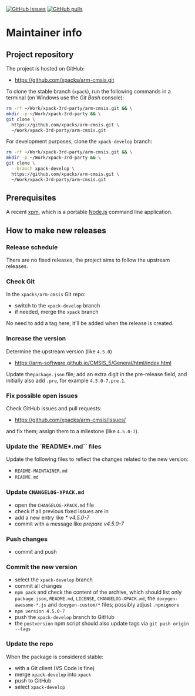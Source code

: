 [![GitHub issues](https://img.shields.io/github/issues/xpacks/arm-cmsis.svg)](https://github.com/xpacks/arm-cmsis/issues/)
[![GitHub pulls](https://img.shields.io/github/issues-pr/xpacks/arm-cmsis.svg)](https://github.com/xpacks/arm-cmsis/pulls)

# Maintainer info

## Project repository

The project is hosted on GitHub:

- <https://github.com/xpacks/arm-cmsis.git>

To clone the stable branch (`xpack`), run the following commands in a
terminal (on Windows use the _Git Bash_ console):

```sh
rm -rf ~/Work/xpack-3rd-party/arm-cmsis.git && \
mkdir -p ~/Work/xpack-3rd-party && \
git clone \
  https://github.com/xpacks/arm-cmsis.git \
  ~/Work/xpack-3rd-party/arm-cmsis.git
```

For development purposes, clone the `xpack-develop` branch:

```sh
rm -rf ~/Work/xpack-3rd-party/arm-cmsis.git && \
mkdir -p ~/Work/xpack-3rd-party && \
git clone \
  --branch xpack-develop \
  https://github.com/xpacks/arm-cmsis.git \
  ~/Work/xpack-3rd-party/arm-cmsis.git
```

## Prerequisites

A recent [xpm](https://xpack.github.io/xpm/), which is a portable
[Node.js](https://nodejs.org/) command line application.

## How to make new releases

### Release schedule

There are no fixed releases, the project aims to follow the upstream releases.

### Check Git

In the `xpacks/arm-cmsis` Git repo:

- switch to the `xpack-develop` branch
- if needed, merge the `xpack` branch

No need to add a tag here, it'll be added when the release is created.

### Increase the version

Determine the upstream version (like `4.5.0`)

- <https://arm-software.github.io/CMSIS_5/General/html/index.html>

Update the`package.json` file; add an extra digit in the
pre-release field, and initially also add `.pre`,
for example `4.5.0-7.pre.1`.

### Fix possible open issues

Check GitHub issues and pull requests:

- <https://github.com/xpacks/arm-cmsis/issues/>

and fix them; assign them to a milestone (like `4.5.0-7`).

### Update the `README*.md`` files

Update the following files to reflect the changes
related to the new version:

- `README-MAINTAINER.md`
- `README.md`

### Update `CHANGELOG-XPACK.md`

- open the `CHANGELOG-XPACK.md` file
- check if all previous fixed issues are in
- add a new entry like _* v4.5.0-7_
- commit with a message like _prepare v4.5.0-7_

### Push changes

- commit and push

### Commit the new version

- select the `xpack-develop` branch
- commit all changes
- `npm pack` and check the content of the archive, which should list
  only `package.json`, `README.md`, `LICENSE`, `CHANGELOG-XPACK.md`,
  the `doxygen-awesome-*.js` and `doxygen-custom/*` files;
  possibly adjust `.npmignore`
- `npm version 4.5.0-7`
- push the `xpack-develop` branch to GitHub
- the `postversion` npm script should also update tags via `git push origin --tags`

### Update the repo

When the package is considered stable:

- with a Git client (VS Code is fine)
- merge `xpack-develop` into `xpack`
- push to GitHub
- select `xpack-develop`
